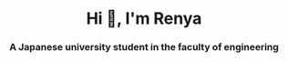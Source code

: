 <h1 align="center">Hi 👋, I'm Renya</h1>
<h3 align="center">A Japanese university student in the faculty of engineering</h3>
